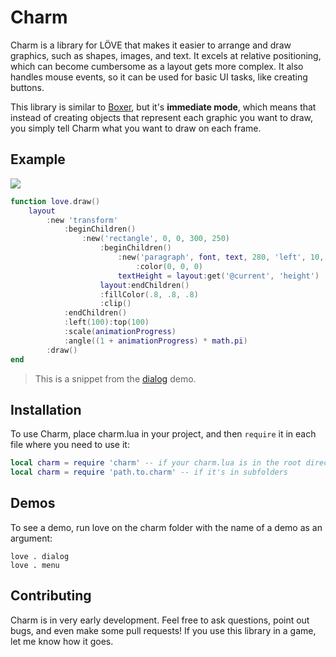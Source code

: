 Charm
=====
Charm is a library for LÖVE that makes it easier to arrange and draw graphics, such as shapes, images, and text. It excels at relative positioning, which can become cumbersome as a layout gets more complex. It also handles mouse events, so it can be used for basic UI tasks, like creating buttons.

This library is similar to [Boxer](https://github.com/tesselode/boxer), but it's **immediate mode**, which means that instead of creating objects that represent each graphic you want to draw, you simply tell Charm what you want to draw on each frame.

Example
-------
![](https://i.imgur.com/gPAE6Wa.gif)

```lua
function love.draw()
	layout
		:new 'transform'
			:beginChildren()
				:new('rectangle', 0, 0, 300, 250)
					:beginChildren()
						:new('paragraph', font, text, 280, 'left', 10, 10 - textScrollY)
							:color(0, 0, 0)
						textHeight = layout:get('@current', 'height')
					layout:endChildren()
					:fillColor(.8, .8, .8)
					:clip()
			:endChildren()
			:left(100):top(100)
			:scale(animationProgress)
			:angle((1 + animationProgress) * math.pi)
		:draw()
end
```

> This is a snippet from the [dialog](https://github.com/tesselode/charm/blob/master/demos/dialog.lua) demo.

Installation
------------
To use Charm, place charm.lua in your project, and then `require` it in each file where you need to use it:

```lua
local charm = require 'charm' -- if your charm.lua is in the root directory
local charm = require 'path.to.charm' -- if it's in subfolders
```

Demos
-----
To see a demo, run love on the charm folder with the name of a demo as an argument:
```
love . dialog
love . menu
```

Contributing
------------
Charm is in very early development. Feel free to ask questions, point out bugs, and even make some pull requests! If you use this library in a game, let me know how it goes.
